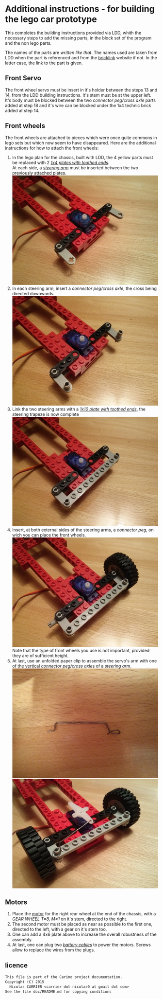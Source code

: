 # Additional instructions - for building the lego car prototype

This completes the building instructions provided via LDD, whith the necessary
steps to add the missing parts, in the block set of the program and the non lego
parts.

The names of the parts are *written like that*. The names used are taken from
LDD when the part is referenced and from the [bricklink][bricklink] website if
not. In the latter case, the link to the part is given.

## Front Servo

The front wheel servo must be insert in it's holder between the steps 13 and 14,
from the LDD building instructions. It's stem must be at the upper left. It's
body must be blocked between the two *connector peg/cross axle* parts added at
step 18 and it's wire can be blocked under the 1x4 technic brick added at step
14.

## Front wheels

The front wheels are attached to pieces which were once quite commons in lego
sets but which now seem to have disappeared. Here are the additional
instructions for how to attach the front wheels:  

1. In the lego plan for the chassis, built with LDD, the 4 yellow parts must be
   replaced with 2 [*1x4 plates with toothed ends*][plate-1x4-toothed-ends].  
   At each side, a [*steering arm*][steering-arm] must be inserted between the
   two previously attached plates.  
   ![front wheels - step 1](additional_instructions-images/front-wheels-1.jpg)
2. In each steering arm, insert a *connector peg/cross axle*, the cross being
   directed downwards.  
   ![front wheels - step 2](additional_instructions-images/front-wheels-2.jpg)
3. Link the two steering arms with a [*1x10 plate with toothed
   ends*][plate-1x10-toothed-ends], the steering trapeze is now complete  
   ![front wheels - step 3](additional_instructions-images/front-wheels-3.jpg)
4. Insert, at both external sides of the steering arms, a *connector peg*, on
   wich you can place the front wheels.  
   ![front wheels - step 4](additional_instructions-images/front-wheels-4.jpg)
   Note that the type of front wheels you use is not important, provided they
   are of sufficient height.
5. At last, use an unfolded paper clip to assemble the servo's arm with one of
   the vertical *connector peg/cross axle*s of a *steering arm*.  
   ![front wheels - step 5](additional_instructions-images/front-wheels-5.jpg)  
   ![front wheels - step 6](additional_instructions-images/front-wheels-6.jpg)


## Motors

1. Place the [motor][electric-motor-4.5V] for the right rear wheel at the end of
   the chassis, with a *GEAR WHEEL T=8, M=1* on it's stem, directed to the
   right.
2. The second motor must be placed as near as possible to the first one,
   directed to the left, with a gear on it's stem too.
3. One can add a 4x6 plate above to increase the overall robustness of the
   assembly.
4. At last, one can plug two [*battery cables*][4.5V-motor-battery-cables] to
   power the motors. Screws allow to replace the wires from the plugs.

## licence

    This file is part of the Carino project documentation.
    Copyright (C) 2015
      Nicolas CARRIER <carrier dot nicolas0 at gmail dot com>
    See the file doc/README.md for copying conditions

[bricklink]: http://www.bricklink.com
[electric-motor-4.5V]: http://www.bricklink.com/catalogItem.asp?P=6216m
[plate-1x4-toothed-ends]: http://www.bricklink.com/catalogItem.asp?P=4263
[plate-1x10-toothed-ends]: http://www.bricklink.com/catalogItem.asp?P=2719
[steering-arm]: http://www.bricklink.com/catalogItem.asp?P=4261
[4.5V-motor-battery-cables]: http://www.bricklink.com/catalogItem.asp?S=4-5


